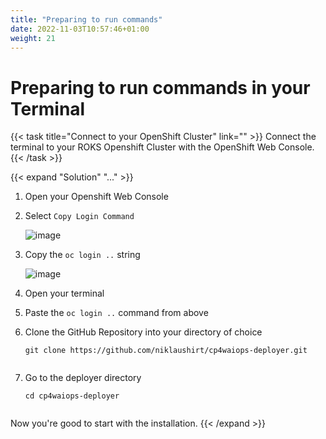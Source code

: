 ```yaml
---
title: "Preparing to run commands"
date: 2022-11-03T10:57:46+01:00
weight: 21
---
```


# Preparing to run commands in your Terminal




{{< task title="Connect to your OpenShift Cluster" link="" >}}
Connect the terminal to your ROKS Openshift Cluster with the OpenShift Web Console.
{{< /task >}}


{{< expand "Solution" "..." >}}

1. Open your Openshift Web Console
1. Select `Copy Login Command`

	![image](/cp4waiops-training/pics/01_fzth_ocp_connect.png)

1. Copy the `oc login ..` string

	![image](/cp4waiops-training/pics/02_fzth_ocp_connect.png)

1. Open your terminal
1. Paste the `oc login ..` command from above
1. Clone the GitHub Repository into your directory of choice

	```
	git clone https://github.com/niklaushirt/cp4waiops-deployer.git
	

1. Go to the deployer directory

	```
	cd cp4waiops-deployer

	
Now you're good to start with the installation.
{{< /expand >}}